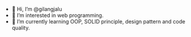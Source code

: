 - 👋 Hi, I’m @gilangjalu
- 👀 I’m interested in web programming.
- 🌱 I’m currently learning OOP, SOLID principle, design pattern and code quality.
<!--- 💞️ I’m looking to collaborate on ASP.NET and C# projects
- 📫 Reach me by email gilangjalu.selo@mitrais.com -->

<!---
gilangjalu/gilangjalu is a ✨ special ✨ repository because its `README.md` (this file) appears on your GitHub profile.
You can click the Preview link to take a look at your changes.
--->
